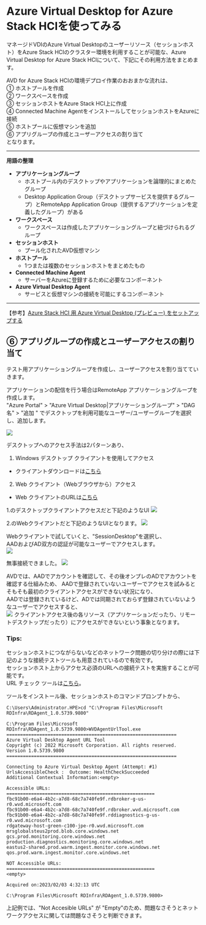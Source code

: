 # Azure Virtual Desktop for Azure Stack HCIを使ってみる
マネージドVDIのAzure Virtual Desktopのユーザーリソース（セッションホスト）をAzure Stack HCIのクラスター環境を利用することが可能な、Azure Virtual Desktop for Azure Stack HCIについて、下記にその利用方法をまとめます。


AVD for Azure Stack HCIの環境デプロイ作業のおおまかな流れは、<br>
① ホストプールを作成<br>
② ワークスペースを作成<br>
③ セッションホストをAzure Stack HCI上に作成<br>
④ Connected Machine AgentをインストールしてセッションホストをAzureに接続<br>
⑤ ホストプールに仮想マシンを追加<br>
⑥ アプリグループの作成とユーザーアクセスの割り当て<br>
となります。

---------
**用語の整理**
- **アプリケーショングループ**
  - ホストプール内のデスクトップやアプリケーションを論理的にまとめたグループ
  - Desktop Application Group（デスクトップサービスを提供するグループ）とRemoteApp Application Group（提供するアプリケーションを定義したグループ）がある
- **ワークスペース**
  - ワークスペースは作成したアプリケーショングループと紐づけられるグループ
- **セッションホスト**
  - プール化されたAVD仮想マシン
- **ホストプール**
  - 1つまたは複数のセッションホストをまとめたもの
- **Connected Machine Agent**
  - サーバーをAzureに登録するために必要なコンポーネント
- **Azure Virtual Desktop Agent**
  - サービスと仮想マシンの接続を可能にするコンポーネント
---------

【参考】[Azure Stack HCI 用 Azure Virtual Desktop (プレビュー) をセットアップする](https://docs.microsoft.com/ja-jp/azure/virtual-desktop/azure-stack-hci)

## ⑥ アプリグループの作成とユーザーアクセスの割り当て<br>
テスト用アプリケーショングループを作成し、ユーザーアクセスを割り当てていきます。

アプリケーションの配信を行う場合はRemoteApp アプリケーショングループを作成します。<br>
"Azure Portal" > "Azure Virtual Desktop|アプリケーショングループ" > "DAG名" > "追加
" でデスクトップを利用可能なユーザー/ユーザーグループを選択し、追加します。

![](pics/pic01.png)

デスクトップへのアクセス手法は2パターンあり、
1. Windows デスクトップ クライアントを使用してアクセス
 - クライアントダウンロードは[こちら](https://go.microsoft.com/fwlink/?linkid=2068602)
2. Web クライアント（Webブラウザから）アクセス
 - Web クライアントのURLは[こちら](https://client.wvd.microsoft.com/arm/webclient/index.html)<br>

1.のデスクトップクライアントアクセスだと下記のようなUI
![](pics/pic02.png)

2.のWebクライアントだと下記のようなUIとなります。
![](pics/pic03.png)

Webクライアントで試していくと、"SessionDesktop"を選択し、<br>
AADおよびAD双方の認証が可能なユーザーでアクセスします。<br>
![](pics/pic04.png)

無事接続できました。
![](pics/pic05.png)

AVDでは、AADでアカウントを確認して、その後オンプレのADでアカウントを確認する仕組みため、
AADで登録されていないユーザーでアクセスを試みるとそもそも最初のクライアントアクセスができない状況になり、<br>
AADでは登録されているけど、ADでは同期されておらず登録されていないようなユーザーでアクセスすると、<br>
![](pics/pic06.png)
クライアントアクセス後の各リソース（アプリケーションだったり、リモートデスクトップだったり）にアクセスができないという事象となります。

### Tips:
セッションホストにつながらないなどのネットワーク問題の切り分けの際には下記のような接続テストツールも用意されているので有効です。<br>
セッションホスト上からアクセス必須のURLへの接続テストを実施することが可能です。<br>
URL チェック ツールは[こちら](https://learn.microsoft.com/ja-jp/azure/virtual-desktop/required-url-check-tool?source=recommendations)。

ツールをインストール後、セッションホストのコマンドプロンプトから、
```
C:\Users\Administrator.HPE>cd "C:\Program Files\Microsoft RDInfra\RDAgent_1.0.5739.9800"
```
```
C:\Program Files\Microsoft RDInfra\RDAgent_1.0.5739.9800>WVDAgentUrlTool.exe
==============================================================
Azure Virtual Desktop Agent URL Tool
Copyright (c) 2022 Microsoft Corporation. All rights reserved.
Version 1.0.5739.9800
==============================================================

Connecting to Azure Virtual Desktop Agent (Attempt: #1)
UrlsAccessibleCheck :  Outcome: HealthCheckSucceeded
Additional Contextual Information:<empty>

Accessible URLs:
======================================================
fbc91b00-e6a4-4b2c-a7d8-68c7a740fe9f.rdbroker-g-us-r0.wvd.microsoft.com
fbc91b00-e6a4-4b2c-a7d8-68c7a740fe9f.rdbroker.wvd.microsoft.com
fbc91b00-e6a4-4b2c-a7d8-68c7a740fe9f.rddiagnostics-g-us-r0.wvd.microsoft.com
rdgateway-host-green-c100-jpe-r0.wvd.microsoft.com
mrsglobalsteus2prod.blob.core.windows.net
gcs.prod.monitoring.core.windows.net
production.diagnostics.monitoring.core.windows.net
eastus2-shared.prod.warm.ingest.monitor.core.windows.net
qos.prod.warm.ingest.monitor.core.windows.net

NOT Accessible URLs:
======================================================
<empty>

Acquired on:2023/02/03 4:32:13 UTC

C:\Program Files\Microsoft RDInfra\RDAgent_1.0.5739.9800>
```
上記例では、"Not Accesible URLs" が "Empty"のため、問題なさそうとネットワークアクセスに関しては問題なさそうと判断できます。
